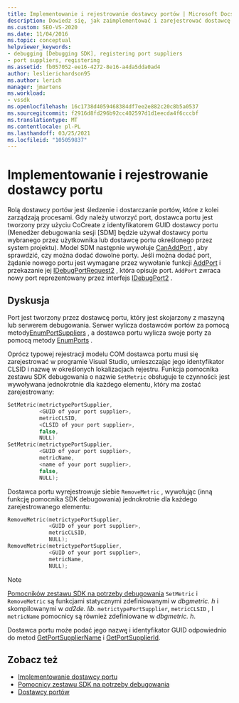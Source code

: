 ```yaml
---
title: Implementowanie i rejestrowanie dostawcy portów | Microsoft Docs
description: Dowiedz się, jak zaimplementować i zarejestrować dostawcę portów, który śledzi i dostarcza porty, które zarządzają procesami.
ms.custom: SEO-VS-2020
ms.date: 11/04/2016
ms.topic: conceptual
helpviewer_keywords:
- debugging [Debugging SDK], registering port suppliers
- port suppliers, registering
ms.assetid: fb057052-ee16-4272-8e16-a4da5dda0ad4
author: leslierichardson95
ms.author: lerich
manager: jmartens
ms.workload:
- vssdk
ms.openlocfilehash: 16c1738d4059468384df7ee2e882c20c8b5a0537
ms.sourcegitcommit: f2916d8fd296b92cc402597d1d1eecda4f6cccbf
ms.translationtype: MT
ms.contentlocale: pl-PL
ms.lasthandoff: 03/25/2021
ms.locfileid: "105059837"
---
```

# <a name="implement-and-register-a-port-supplier"></a>Implementowanie i rejestrowanie dostawcy portu
Rolą dostawcy portów jest śledzenie i dostarczanie portów, które z kolei zarządzają procesami. Gdy należy utworzyć port, dostawca portu jest tworzony przy użyciu CoCreate z identyfikatorem GUID dostawcy portu (Menedżer debugowania sesji [SDM] będzie używał dostawcy portu wybranego przez użytkownika lub dostawcę portu określonego przez system projektu). Model SDM następnie wywołuje [CanAddPort](../../extensibility/debugger/reference/idebugportsupplier2-canaddport.md) , aby sprawdzić, czy można dodać dowolne porty. Jeśli można dodać port, żądanie nowego portu jest wymagane przez wywołanie funkcji [AddPort](../../extensibility/debugger/reference/idebugportsupplier2-addport.md) i przekazanie jej [IDebugPortRequest2](../../extensibility/debugger/reference/idebugportrequest2.md) , która opisuje port. `AddPort` zwraca nowy port reprezentowany przez interfejs [IDebugPort2](../../extensibility/debugger/reference/idebugport2.md) .

## <a name="discussion"></a>Dyskusja
 Port jest tworzony przez dostawcę portu, który jest skojarzony z maszyną lub serwerem debugowania. Serwer wylicza dostawców portów za pomocą metody[EnumPortSuppliers](../../extensibility/debugger/reference/idebugcoreserver2-enumportsuppliers.md) , a dostawca portu wylicza swoje porty za pomocą metody [EnumPorts](../../extensibility/debugger/reference/idebugportsupplier2-enumports.md) .

 Oprócz typowej rejestracji modelu COM dostawca portu musi się zarejestrować w programie Visual Studio, umieszczając jego identyfikator CLSID i nazwę w określonych lokalizacjach rejestru. Funkcja pomocnika zestawu SDK debugowania o nazwie `SetMetric` obsługuje te czynności: jest wywoływana jednokrotnie dla każdego elementu, który ma zostać zarejestrowany:

```cpp
SetMetric(metrictypePortSupplier,
          <GUID of your port supplier>,
          metricCLSID,
          <CLSID of your port supplier>,
          false,
          NULL)
SetMetric(metrictypePortSupplier,
          <GUID of your port supplier>,
          metricName,
          <name of your port supplier>,
          false,
          NULL);
```

 Dostawca portu wyrejestrowuje siebie `RemoveMetric` , wywołując (inną funkcję pomocnika SDK debugowania) jednokrotnie dla każdego zarejestrowanego elementu:

```cpp
RemoveMetric(metrictypePortSupplier,
             <GUID of your port supplier>,
             metricCLSID,
             NULL);
RemoveMetric(metrictypePortSupplier,
             <GUID of your port supplier>,
             metricName,
             NULL);
```

> [!NOTE]
> [Pomocników zestawu SDK na potrzeby debugowania](../../extensibility/debugger/reference/sdk-helpers-for-debugging.md) `SetMetric` i `RemoveMetric` są funkcjami statycznymi zdefiniowanymi w *dbgmetric. h* i skompilowanymi w *ad2de. lib*. `metrictypePortSupplier`, `metricCLSID` , I `metricName` pomocnicy są również zdefiniowane w *dbgmetric. h*.

 Dostawca portu może podać jego nazwę i identyfikator GUID odpowiednio do metod [GetPortSupplierName](../../extensibility/debugger/reference/idebugportsupplier2-getportsuppliername.md) i [GetPortSupplierId](../../extensibility/debugger/reference/idebugportsupplier2-getportsupplierid.md).

## <a name="see-also"></a>Zobacz też
- [Implementowanie dostawcy portu](../../extensibility/debugger/implementing-a-port-supplier.md)
- [Pomocnicy zestawu SDK na potrzeby debugowania](../../extensibility/debugger/reference/sdk-helpers-for-debugging.md)
- [Dostawcy portów](../../extensibility/debugger/port-suppliers.md)
